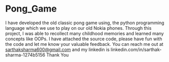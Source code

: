 # Pong_Game
I have developed the old classic pong game using, the python programming language which we use to play on our old Nokia phones. Through this project, I was able to recollect many childhood memories and learned many concepts like OOPs. I have attached the source code, please have fun with the code and let me know your valuable feedback. You can reach me out at sarthaksharma600@gmail.com and my linkedin is linkedin.com/in/sarthak-sharma-1274b5156 Thank You
